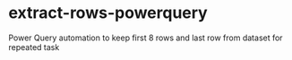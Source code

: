 # extract-rows-powerquery
Power Query automation to keep first 8 rows and last row from dataset for repeated task
